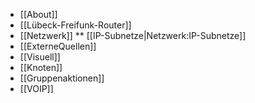  * [[About]]
 * [[Lübeck-Freifunk-Router]]
 * [[Netzwerk]]
 ** [[IP-Subnetze|Netzwerk:IP-Subnetze]]
 * [[ExterneQuellen]]
 * [[Visuell]]
 * [[Knoten]]
 * [[Gruppenaktionen]]
 * [[VOIP]]